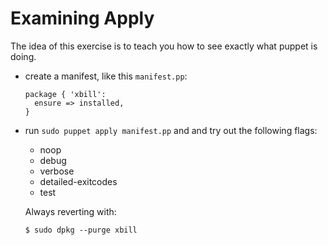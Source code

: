 Examining Apply
===============

The idea of this exercise is to teach you how to see exactly what puppet is doing.

* create a manifest, like this `manifest.pp`:
	```shell
	package { 'xbill':
	  ensure => installed, 
	}
	```

* run `sudo puppet apply manifest.pp` and and try out the following flags:
	* noop
	* debug
	* verbose
	* detailed-exitcodes
	* test
	
	Always reverting with:
	```shell
	$ sudo dpkg --purge xbill
	```
